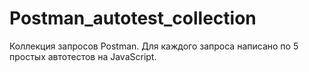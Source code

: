 # Postman_autotest_collection
Коллекция запросов Postman. Для каждого запроса написано по 5 простых автотестов на JavaScript.
